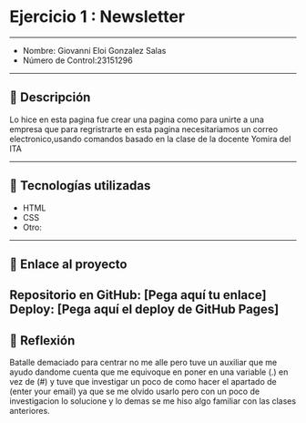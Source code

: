 # Ejercicio 1 : Newsletter

---

- Nombre: Giovanni Eloi Gonzalez Salas
- Número de Control:23151296

---

## 📌 Descripción
Lo hice en esta pagina fue crear una pagina como para unirte a una empresa que para regristrarte en esta pagina necesitariamos un correo electronico,usando comandos basado en la clase de la docente Yomira del ITA 

---

## 🚀 Tecnologías utilizadas
- HTML  
- CSS  
- Otro: 

---

## 🔗 Enlace al proyecto
Repositorio en GitHub: [Pega aquí tu enlace]  
Deploy: [Pega aquí el deploy de GitHub Pages]
---

## 📝 Reflexión
Batalle demaciado para centrar no me alle pero tuve un auxiliar que me ayudo dandome cuenta que me equivoque en poner en una variable (.) en vez de (#) y tuve que investigar un poco de como hacer el apartado de (enter your email) ya que se me olvido usarlo pero con un poco de investigacion lo solucione y lo demas se me hiso algo familiar con las clases anteriores.

